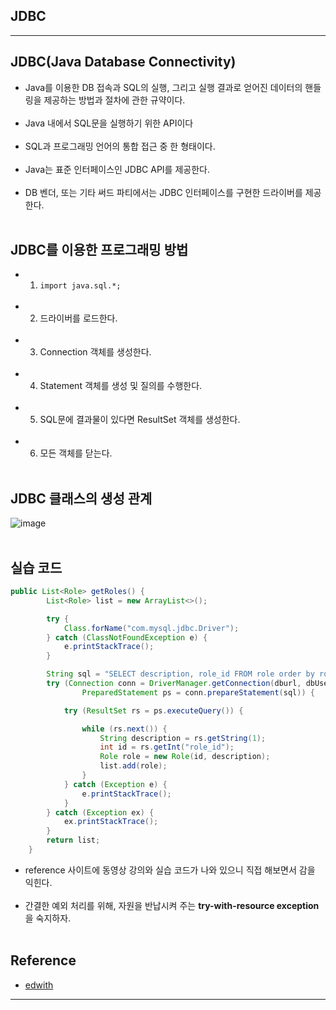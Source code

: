 JDBC
----

---

JDBC(Java Database Connectivity)
--------------------------------

-	Java를 이용한 DB 접속과 SQL의 실행, 그리고 실행 결과로 얻어진 데이터의 핸들링을 제공하는 방법과 절차에 관한 규약이다.<br><br>
-	Java 내에서 SQL문을 실행하기 위한 API이다<br><br>
-	SQL과 프로그래밍 언어의 통합 접근 중 한 형태이다.<br><br>
-	Java는 표준 인터페이스인 JDBC API를 제공한다.<br><br>
-	DB 벤더, 또는 기타 써드 파티에서는 JDBC 인터페이스를 구현한 드라이버를 제공한다.<br><br>

JDBC를 이용한 프로그래밍 방법
-----------------------------

-	1. `import java.sql.*;`<br><br>
-	2. 드라이버를 로드한다.<br><br>
-	3. Connection 객체를 생성한다.<br><br>
-	4. Statement 객체를 생성 및 질의를 수행한다.<br><br>
-	5. SQL문에 결과물이 있다면 ResultSet 객체를 생성한다.<br><br>
-	6. 모든 객체를 닫는다.<br><br>

JDBC 클래스의 생성 관계
-----------------------

![image](https://user-images.githubusercontent.com/56240505/69848520-ab489100-12bd-11ea-8f6e-dbfe83b1158f.png)<br><br>

실습 코드
---------

```java
public List<Role> getRoles() {
        List<Role> list = new ArrayList<>();

        try {
            Class.forName("com.mysql.jdbc.Driver");
        } catch (ClassNotFoundException e) {
            e.printStackTrace();
        }

        String sql = "SELECT description, role_id FROM role order by role_id desc";
        try (Connection conn = DriverManager.getConnection(dburl, dbUser, dbpasswd);
                PreparedStatement ps = conn.prepareStatement(sql)) {

            try (ResultSet rs = ps.executeQuery()) {

                while (rs.next()) {
                    String description = rs.getString(1);
                    int id = rs.getInt("role_id");
                    Role role = new Role(id, description);
                    list.add(role);
                }
            } catch (Exception e) {
                e.printStackTrace();
            }
        } catch (Exception ex) {
            ex.printStackTrace();
        }
        return list;
    }
```

-	reference 사이트에 동영상 강의와 실습 코드가 나와 있으니 직접 해보면서 감을 익힌다.<br><br>
-	간결한 예외 처리를 위해, 자원을 반납시켜 주는 **try-with-resource exception** 을 숙지하자.<br><br>

Reference
---------

-	[edwith](https://www.edwith.org/boostcourse-web/lecture/20653/)

---

